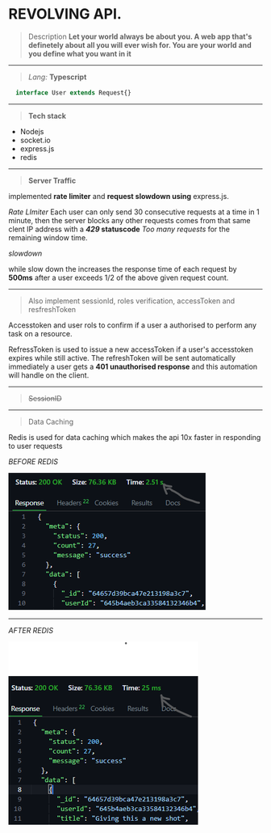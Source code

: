 # REVOLVING API.
> Description **Let your world always be about you. A web app that's definetely about all you will ever wish for. You are your world and you define what you want in it**
---
> *Lang:* **Typescript**
```typescript
  interface User extends Request{}
```
---
> **Tech stack**
* Nodejs
* socket.io
* express.js
* redis
---
> **Server Traffic**

implemented **rate limiter** and **request slowdown using** express.js.

_Rate LImiter_ 
Each user can only send 30 consecutive requests at a time in 1 minute, then the server blocks any other requests comes from that same clent IP address with a **_429_ statuscode** _Too many requests_ for the remaining window time. 

_slowdown_

while slow down the increases the response time of each request by **500ms** after a user exceeds 1/2 of the above given request count.

---

> Also implement sessionId, roles verification, accessToken and resfreshToken

Accesstoken and user rols to confirm if a user a authorised to perform any task on a resource. 

RefressToken is used to issue a new accessToken if a user's accesstoken expires while still active. The refreshToken will be sent automatically immediately a user gets a **401 unauthorised response** and this automation will handle on the client.

---

> ~~SessionID~~ 

---

> Data Caching

Redis is used for data caching which makes the api 10x faster in responding to user requests 

_BEFORE REDIS_

![before redis implementation](./assets/before-redis.png)

---

_AFTER REDIS_

![after redis implementation](./assets/after-redis.png)
